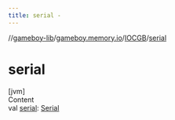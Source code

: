```yaml
---
title: serial -
---
```

//[gameboy-lib](../../index.md)/[gameboy.memory.io](../index.md)/[IOCGB](index.md)/[serial](serial.md)



# serial  
[jvm]  
Content  
val [serial](serial.md): [Serial](../-serial/index.md)  



